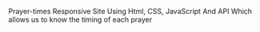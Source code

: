 Prayer-times Responsive Site Using Html, CSS, JavaScript And API Which allows us to know the timing of each prayer

